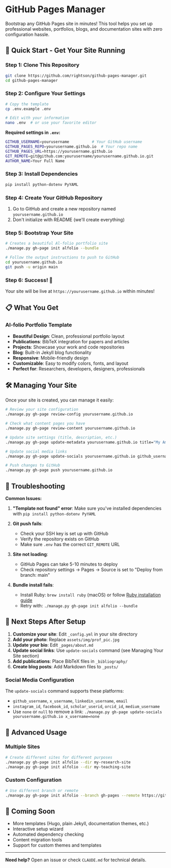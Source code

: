 # GitHub Pages Manager

Bootstrap any GitHub Pages site in minutes! This tool helps you set up professional websites, portfolios, blogs, and documentation sites with zero configuration hassle.

## 🚀 Quick Start - Get Your Site Running

### Step 1: Clone This Repository
```bash
git clone https://github.com/rightson/github-pages-manager.git
cd github-pages-manager
```

### Step 2: Configure Your Settings
```bash
# Copy the template
cp .env.example .env

# Edit with your information
nano .env  # or use your favorite editor
```

**Required settings in `.env`:**
```bash
GITHUB_USERNAME=yourusername          # Your GitHub username
GITHUB_PAGES_REPO=yourusername.github.io  # Your repo name
GITHUB_PAGES_URL=https://yourusername.github.io
GIT_REMOTE=git@github.com:yourusername/yourusername.github.io.git
AUTHOR_NAME=Your Full Name
```

### Step 3: Install Dependencies
```bash
pip install python-dotenv PyYAML
```

### Step 4: Create Your GitHub Repository
1. Go to GitHub and create a new repository named `yourusername.github.io`
2. Don't initialize with README (we'll create everything)

### Step 5: Bootstrap Your Site
```bash
# Creates a beautiful Al-folio portfolio site
./manage.py gh-page init alfolio --bundle

# Follow the output instructions to push to GitHub
cd yourusername.github.io
git push -u origin main
```

### Step 6: Success! 🎉
Your site will be live at `https://yourusername.github.io` within minutes!

## 📋 What You Get

### Al-folio Portfolio Template
- **Beautiful Design**: Clean, professional portfolio layout
- **Publications**: BibTeX integration for papers and articles
- **Projects**: Showcase your work and code repositories
- **Blog**: Built-in Jekyll blog functionality
- **Responsive**: Mobile-friendly design
- **Customizable**: Easy to modify colors, fonts, and layout
- **Perfect for**: Researchers, developers, designers, professionals

## 🛠️ Managing Your Site

Once your site is created, you can manage it easily:

```bash
# Review your site configuration
./manage.py gh-page review-config yourusername.github.io

# Check what content pages you have
./manage.py gh-page review-content yourusername.github.io

# Update site settings (title, description, etc.)
./manage.py gh-page update-metadata yourusername.github.io title="My Amazing Site"

# Update social media links
./manage.py gh-page update-socials yourusername.github.io github_username=yourname x_username=yourhandle linkedin_username=your-linkedin email=you@example.com

# Push changes to GitHub
./manage.py gh-page push yourusername.github.io
```

## 🔧 Troubleshooting

**Common Issues:**

1. **"Template not found" error**: Make sure you've installed dependencies with `pip install python-dotenv PyYAML`

2. **Git push fails**:
   - Check your SSH key is set up with GitHub
   - Verify the repository exists on GitHub
   - Make sure `.env` has the correct `GIT_REMOTE` URL

3. **Site not loading**:
   - GitHub Pages can take 5-10 minutes to deploy
   - Check repository settings → Pages → Source is set to "Deploy from branch: main"

4. **Bundle install fails**:
   - Install Ruby: `brew install ruby` (macOS) or follow [Ruby installation guide](https://www.ruby-lang.org/en/documentation/installation/)
   - Retry with: `./manage.py gh-page init alfolio --bundle`

## 🎯 Next Steps After Setup

1. **Customize your site**: Edit `_config.yml` in your site directory
2. **Add your photo**: Replace `assets/img/prof_pic.jpg`
3. **Update your bio**: Edit `_pages/about.md`
4. **Update social links**: Use `update-socials` command (see Managing Your Site section)
5. **Add publications**: Place BibTeX files in `_bibliography/`
6. **Create blog posts**: Add Markdown files to `_posts/`

### Social Media Configuration

The `update-socials` command supports these platforms:
- `github_username`, `x_username`, `linkedin_username`, `email`
- `instagram_id`, `facebook_id`, `scholar_userid`, `orcid_id`, `medium_username`
- Use `none` or `null` to remove a link: `./manage.py gh-page update-socials yourusername.github.io x_username=none`

## 🚀 Advanced Usage

### Multiple Sites
```bash
# Create different sites for different purposes
./manage.py gh-page init alfolio --dir my-research-site
./manage.py gh-page init alfolio --dir my-teaching-site
```

### Custom Configuration
```bash
# Use different branch or remote
./manage.py gh-page init alfolio --branch gh-pages --remote https://github.com/user/repo.git
```

## 🔮 Coming Soon

- More templates (Hugo, plain Jekyll, documentation themes, etc.)
- Interactive setup wizard
- Automated dependency checking
- Content migration tools
- Support for custom themes and templates

---

**Need help?** Open an issue or check `CLAUDE.md` for technical details.